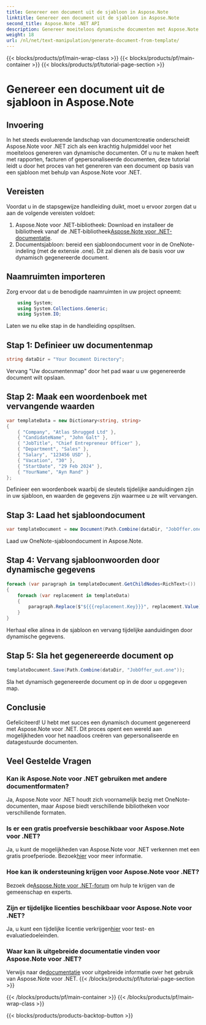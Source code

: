 ```yaml
---
title: Genereer een document uit de sjabloon in Aspose.Note
linktitle: Genereer een document uit de sjabloon in Aspose.Note
second_title: Aspose.Note .NET API
description: Genereer moeiteloos dynamische documenten met Aspose.Note voor .NET. Volg onze stapsgewijze handleiding voor gepersonaliseerde en datagestuurde documentcreatie.
weight: 18
url: /nl/net/text-manipulation/generate-document-from-template/
---
```


{{< blocks/products/pf/main-wrap-class >}}
{{< blocks/products/pf/main-container >}}
{{< blocks/products/pf/tutorial-page-section >}}

# Genereer een document uit de sjabloon in Aspose.Note

## Invoering
In het steeds evoluerende landschap van documentcreatie onderscheidt Aspose.Note voor .NET zich als een krachtig hulpmiddel voor het moeiteloos genereren van dynamische documenten. Of u nu te maken heeft met rapporten, facturen of gepersonaliseerde documenten, deze tutorial leidt u door het proces van het genereren van een document op basis van een sjabloon met behulp van Aspose.Note voor .NET.
## Vereisten
Voordat u in de stapsgewijze handleiding duikt, moet u ervoor zorgen dat u aan de volgende vereisten voldoet:
1.  Aspose.Note voor .NET-bibliotheek: Download en installeer de bibliotheek vanaf de .NET-bibliotheek[Aspose.Note voor .NET-documentatie](https://reference.aspose.com/note/net/).
2. Documentsjabloon: bereid een sjabloondocument voor in de OneNote-indeling (met de extensie .one). Dit zal dienen als de basis voor uw dynamisch gegenereerde document.
## Naamruimten importeren
Zorg ervoor dat u de benodigde naamruimten in uw project opneemt:
```csharp
    using System;
    using System.Collections.Generic;
    using System.IO;
```
Laten we nu elke stap in de handleiding opsplitsen.
## Stap 1: Definieer uw documentenmap
```csharp
string dataDir = "Your Document Directory";
```
Vervang "Uw documentenmap" door het pad waar u uw gegenereerde document wilt opslaan.
## Stap 2: Maak een woordenboek met vervangende waarden
```csharp
var templateData = new Dictionary<string, string>
{
    { "Company", "Atlas Shrugged Ltd" },
    { "CandidateName", "John Galt" },
    { "JobTitle", "Chief Entrepreneur Officer" },
    { "Department", "Sales" },
    { "Salary", "123456 USD" },
    { "Vacation", "30" },
    { "StartDate", "29 Feb 2024" },
    { "YourName", "Ayn Rand" }
};
```
Definieer een woordenboek waarbij de sleutels tijdelijke aanduidingen zijn in uw sjabloon, en waarden de gegevens zijn waarmee u ze wilt vervangen.

## Stap 3: Laad het sjabloondocument
```csharp
var templateDocument = new Document(Path.Combine(dataDir, "JobOffer.one"));
```
Laad uw OneNote-sjabloondocument in Aspose.Note.

## Stap 4: Vervang sjabloonwoorden door dynamische gegevens
```csharp
foreach (var paragraph in templateDocument.GetChildNodes<RichText>())
{
    foreach (var replacement in templateData)
    {
        paragraph.Replace($"${{{replacement.Key}}}", replacement.Value);
    }
}
```
Herhaal elke alinea in de sjabloon en vervang tijdelijke aanduidingen door dynamische gegevens.

## Stap 5: Sla het gegenereerde document op
```csharp
templateDocument.Save(Path.Combine(dataDir, "JobOffer_out.one"));
```
Sla het dynamisch gegenereerde document op in de door u opgegeven map.

## Conclusie
Gefeliciteerd! U hebt met succes een dynamisch document gegenereerd met Aspose.Note voor .NET. Dit proces opent een wereld aan mogelijkheden voor het naadloos creëren van gepersonaliseerde en datagestuurde documenten.

## Veel Gestelde Vragen
### Kan ik Aspose.Note voor .NET gebruiken met andere documentformaten?
Ja, Aspose.Note voor .NET houdt zich voornamelijk bezig met OneNote-documenten, maar Aspose biedt verschillende bibliotheken voor verschillende formaten.
### Is er een gratis proefversie beschikbaar voor Aspose.Note voor .NET?
Ja, u kunt de mogelijkheden van Aspose.Note voor .NET verkennen met een gratis proefperiode. Bezoek[hier](https://releases.aspose.com/) voor meer informatie.
### Hoe kan ik ondersteuning krijgen voor Aspose.Note voor .NET?
 Bezoek de[Aspose.Note voor .NET-forum](https://forum.aspose.com/c/note/28) om hulp te krijgen van de gemeenschap en experts.
### Zijn er tijdelijke licenties beschikbaar voor Aspose.Note voor .NET?
 Ja, u kunt een tijdelijke licentie verkrijgen[hier](https://purchase.aspose.com/temporary-license/) voor test- en evaluatiedoeleinden.
### Waar kan ik uitgebreide documentatie vinden voor Aspose.Note voor .NET?
 Verwijs naar de[documentatie](https://reference.aspose.com/note/net/) voor uitgebreide informatie over het gebruik van Aspose.Note voor .NET.
{{< /blocks/products/pf/tutorial-page-section >}}

{{< /blocks/products/pf/main-container >}}
{{< /blocks/products/pf/main-wrap-class >}}

{{< blocks/products/products-backtop-button >}}
